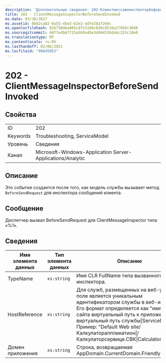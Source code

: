 ```yaml
---
description: 'Дополнительные сведения: 202-Клиентмессажеинспекторбефоресендинвокед'
title: 202 - ClientMessageInspectorBeforeSendInvoked
ms.date: 03/30/2017
ms.assetid: 0b02ca82-8a55-45e3-b2e2-ddfe28a7269c
ms.openlocfilehash: 0267304ba805c8f23109c820c8516a27958c3040
ms.sourcegitcommit: ddf7edb67715a5b9a45e3dd44536dabc153c1de0
ms.translationtype: MT
ms.contentlocale: ru-RU
ms.lasthandoff: 02/06/2021
ms.locfileid: "99645052"
---
```

# <a name="202---clientmessageinspectorbeforesendinvoked"></a>202 - ClientMessageInspectorBeforeSendInvoked

## <a name="properties"></a>Свойства  
  
|||  
|-|-|  
|ID|202|  
|Keywords|Troubleshooting, ServiceModel|  
|Уровень|Сведения|  
|Канал|Microsoft-Windows-Application Server-Applications/Analytic|  
  
## <a name="description"></a>Описание  

 Это событие создается после того, как модель службы вызывает метод `BeforeSendRequest` для инспектора сообщений клиента.  
  
## <a name="message"></a>Сообщение  

 Диспетчер вызвал BeforeSendRequest для ClientMessageInspector типа «%1».  
  
## <a name="details"></a>Сведения  
  
|Имя элемента данных|Тип элемента данных|Описание|  
|--------------------|--------------------|-----------------|  
|TypeName|`xs:string`|Имя CLR FullName типа вызванного инспектора.|  
|HostReference|`xs:string`|Для служб, размещенных на веб-узле, это поле является уникальным идентификатором службы в веб-иерархии. Его формат определяется как "имя веб-сайта виртуальный путь к приложению&#124;виртуальный путь службы&#124;ServiceName". Пример: "Default Web site/Калкулатораппликатион&#124;/Калкулаторсервице.СВК&#124;CalculatorService".|  
|Домен приложения|`xs:string`|Строка, возвращаемая AppDomain.CurrentDomain.FriendlyName.|
